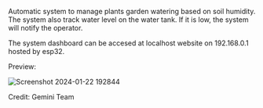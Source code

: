 Automatic system to manage plants garden watering based on soil humidity. 
The system also track water level on the water tank. If it is low, the system will notify the operator. 

The system dashboard can be accesed at localhost website on 192.168.0.1 hosted by esp32.

Preview:

![Screenshot 2024-01-22 192844](https://github.com/Lexciese/smart-garden-esp32-elins-geminiteam/assets/62975697/619df7d9-7ce7-4091-a486-76ee553c4edb)

Credit: 
Gemini Team
